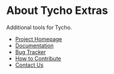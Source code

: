 About Tycho Extras
===================

Additional tools for Tycho.

  * [Project Homepage](https://github.com/eclipse/tycho)
  * [Documentation](https://www.eclipse.org/tycho/sitedocs/)
  * [Bug Tracker](https://github.com/eclipse/tycho/issues)
  * [How to Contribute](https://github.com/eclipse/tycho/blob/master/CONTRIBUTING.md)
  * [Contact Us](https://dev.eclipse.org/mailman/listinfo/tycho-user)

